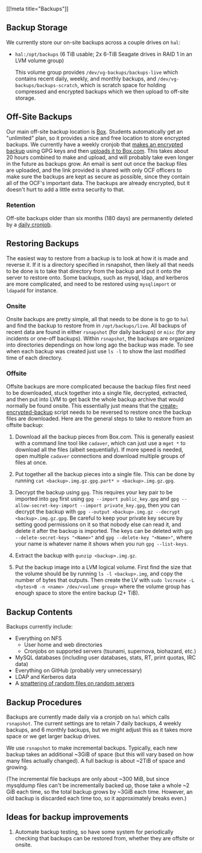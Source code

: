 [[!meta title="Backups"]]

## Backup Storage

We currently store our on-site backups across a couple drives on `hal`:

- `hal:/opt/backups` (6 TiB usable; 2x 6-TiB Seagate drives in RAID 1 in an LVM
  volume group)

  This volume group provides `/dev/vg-backups/backups-live` which contains
  recent daily, weekly, and monthly backups, and
  `/dev/vg-backups/backups-scratch`, which is scratch space for holding
  compressed and encrypted backups which we then upload to off-site storage.

## Off-Site Backups

Our main off-site backup location is [Box][box]. Students automatically get an
"unlimited" plan, so it provides a nice and free location to store encrypted
backups. We currently have a weekly cronjob that [makes an encrypted
backup][create-encrypted-backup] using GPG keys and then [uploads it to
Box.com][upload-to-box]. This takes about 20 hours combined to make and upload,
and will probably take even longer in the future as backups grow. An email is
sent out once the backup files are uploaded, and the link provided is shared
with only OCF officers to make sure the backups are kept as secure as possible,
since they contain all of the OCF's important data. The backups are already
encrypted, but it doesn't hurt to add a little extra security to that.

### Retention

Off-site backups older than six months (180 days) are permanently deleted by a
[daily cronjob][prune-old-backups].

## Restoring Backups

The easiest way to restore from a backup is to look at how it is made and
reverse it. If it is a directory specified in rsnapshot, then likely all that
needs to be done is to take that directory from the backup and put it onto the
server to restore onto. Some backups, such as mysql, ldap, and kerberos are
more complicated, and need to be restored using `mysqlimport` or `ldapadd` for
instance.

### Onsite

Onsite backups are pretty simple, all that needs to be done is to go to `hal`
and find the backup to restore from in `/opt/backups/live`. All backups of
recent data are found in either `rsnapshot` (for daily backups) or `misc` (for
any incidents or one-off backups). Within `rsnapshot`, the backups are
organized into directories dependings on how long ago the backup was made. To
see when each backup was created just use `ls -l` to show the last modified
time of each directory.

### Offsite

Offsite backups are more complicated because the backup files first need to be
downloaded, stuck together into a single file, decrypted, extracted, and then
put into LVM to get back the whole backup archive that would normally be found
onsite. This essentially just means that the
[create-encrypted-backup][create-encrypted-backup] script needs to be reversed
to restore once the backup files are downloaded. Here are the general steps to
take to restore from an offsite backup:

1. Download all the backup pieces from Box.com. This is generally easiest with
   a command line tool like `cadaver`, which can just use a `mget *` to download
   all the files (albeit sequentially). If more speed is needed, open multiple
   `cadaver` connections and download multiple groups of files at once.

2. Put together all the backup pieces into a single file. This can be done by
   running `cat <backup>.img.gz.gpg.part* > <backup>.img.gz.gpg`.

3. Decrypt the backup using `gpg`. This requires your key pair to be imported
   into `gpg` first using `gpg --import public_key.gpg` and
   `gpg --allow-secret-key-import --import private_key.gpg`, then you can
   decrypt the backup with
   `gpg --output <backup>.img.gz --decrypt <backup>.img.gz.gpg`. Be careful to
   keep your private key secure by setting good permissions on it so that nobody
   else can read it, and delete it after the backup is imported. The keys can be
   deleted with `gpg --delete-secret-keys "<Name>"` and
   `gpg --delete-key "<Name>"`, where your name is whatever name it shows when
   you run `gpg --list-keys`.

4. Extract the backup with `gunzip <backup>.img.gz`.

5. Put the backup image into a LVM logical volume. First find the size that the
   volume should be by running `ls -l <backup>.img`, and copy the number of
   bytes that outputs. Then create the LV with
   `sudo lvcreate -L <bytes>B -n <name> /dev/<volume group>` where the volume
   group has enough space to store the entire backup (2+ TiB).

## Backup Contents

Backups currently include:

- Everything on NFS
  - User home and web directories
  - Cronjobs on supported servers (tsunami, supernova, biohazard, etc.)
- MySQL databases (including user databases, stats, RT, print quotas, IRC data)
- Everything on GitHub (probably very unnecessary)
- LDAP and Kerberos data
- A [smattering of random files on random servers][backed-up-files]

## Backup Procedures

Backups are currently made daily via a cronjob on `hal` which calls `rsnapshot`.
The current settings are to retain 7 daily backups, 4 weekly backups, and 6
monthly backups, but we might adjust this as it takes more space or we get
larger backup drives.

We use `rsnapshot` to make incremental backups. Typically, each new backup
takes an additional ~3GiB of space (but this will vary based on how many files
actually changed). A full backup is about ~2TiB of space and growing.

(The incremental file backups are only about ~300 MiB, but since mysqldump
files can't be incrementally backed up, those take a whole ~2 GiB each time, so
the total backup grows by ~3GiB each time. However, an old backup is discarded
each time too, so it approximately breaks even.)

## Ideas for backup improvements

1. Automate backup testing, so have some system for periodically checking that
   backups can be restored from, whether they are offsite or onsite.

[box]: https://www.box.com
[create-encrypted-backup]: https://github.com/ocf/puppet/blob/master/modules/ocf_backups/files/create-encrypted-backup
[upload-to-box]: https://github.com/ocf/puppet/blob/master/modules/ocf_backups/files/upload-to-box
[backed-up-files]: https://github.com/ocf/puppet/blob/17bc94b395e254529d97c84fb044f76931439fd7/modules/ocf_backups/files/rsnapshot.conf#L53
[prune-old-backups]: https://github.com/ocf/puppet/blob/master/modules/ocf_backups/files/prune-old-backups
